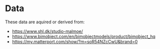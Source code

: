 # Data
These data are aquired or derived from:
* https://www.shl.dk/studio-malmoe/
* https://www.bimobject.com/en/bimobjectmodels/product/bimobject_hq
* https://my.matterport.com/show/?m=soR54NZcCwU&brand=0
